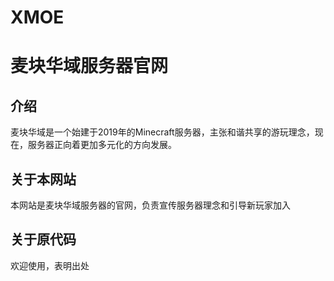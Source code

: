 # XMOE
# 麦块华域服务器官网
## 介绍
麦块华域是一个始建于2019年的Minecraft服务器，主张和谐共享的游玩理念，现在，服务器正向着更加多元化的方向发展。
## 关于本网站
本网站是麦块华域服务器的官网，负责宣传服务器理念和引导新玩家加入
## 关于原代码
欢迎使用，表明出处